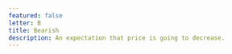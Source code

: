 ```yaml
---
featured: false
letter: B
title: Bearish
description: An expectation that price is going to decrease.
---
```

